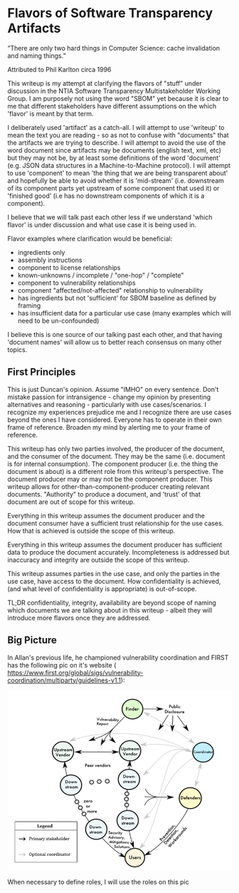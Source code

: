 # Flavors of Software Transparency Artifacts

“There are only two hard things in Computer Science:
cache invalidation and naming things.”

Attributed to Phil Karlton circa 1996

This writeup is my attempt at clarifying
the flavors of "stuff" under discussion
in the NTIA Software Transparency
Multistakeholder Working Group.
I am purposely not using the word "SBOM" yet
because it is clear to me that different stakeholders
have different assumptions on the which 'flavor' is meant by that term.

I deliberately used 'artifact' as a catch-all.
I will attempt to use 'writeup' to mean the text you are reading -
so as not to confuse with "documents" that the artifacts we
are trying to describe.
I will attempt to avoid the use of the word document
since artifacts may be documents (english text, xml, etc)
but they may not be, by at least some definitions of the word 'document'
(e.g. JSON data structures in a Machine-to-Machine protocol).
I will attempt to use 'component' to mean 'the thing that
we are being transparent about' and hopefully be able to
avoid whether it is 'mid-stream' (i.e. downstream of its component parts
yet upstream of some component that used it) or 'finished good'
(i.e has no downstream components of which it is a component).

I believe that we will talk past each other less
if we understand 'which flavor' is under discussion
and what use case it is being used in.

Flavor examples where clarification would be beneficial:
- ingredients only
- assembly instructions
- component to license relationships
- known-unknowns / incomplete / "one-hop" / "complete"
- component to vulnerability relationships
- component "affected/not-affected" relationship to vulnerability
- has ingredients but not 'sufficient' for SBOM baseline as defined by framing
- has insufficient data for a particular use case (many examples which will need to be un-confounded)

I believe this is one source of our talking past each other,
and that having 'document names' will allow us to better reach consensus on many other topics.

## First Principles
This is just Duncan's opinion.
Assume "IMHO" on every sentence.
Don't mistake passion for intransigence -
change my opinion by presenting alternatives
and reasoning - particularly with use cases/scenarios.
I recognize my experiences prejudice me
and I recognize
there are use cases
beyond the ones I have considered.
Everyone has to operate in their
own frame of reference.
Broaden my mind by alerting me
to your frame of reference.

This writeup has only two parties involved,
the producer of the document,
and the consumer of the document.
They may be the same
(i.e. document is for internal consumption).
The component producer
(i.e. the thing the document is about)
is a different role from
this writeup's perspective.
The document producer may or may not be the
component producer.
This writeup allows for other-than-component-producer
creating relevant documents.
"Authority" to produce a document,
and 'trust' of that document are out of scope for this writeup.

Everything in this writeup assumes
the document producer
and the document consumer
have a sufficient trust relationship
for the use cases.
How that is achieved is outside the scope of this writeup.

Everything in this writeup assumes
the document producer
has sufficient data to produce the document accurately.
Incompleteness is addressed but inaccuracy and integrity
are outside the scope of this writeup.

This writeup assumes parties in the use case,
and only the parties in the use case,
have access to the document.
How confidentiality is achieved,
(and what level of confidentiality
is appropriate) is out-of-scope.

TL;DR confidentiality, integrity, availability are beyond scope of naming
which documents we are talking about in this writeup -
albeit they will introduce more
flavors once they are addressed.

## Big Picture
In Allan's previous life, he championed vulnerability coordination
and FIRST has the following pic on it's website (
https://www.first.org/global/sigs/vulnerability-coordination/multiparty/guidelines-v1.1):

![Big Picture](./VulnMultipartyFigure-1.jpeg)

When necessary to define roles, I will use the roles on this pic
